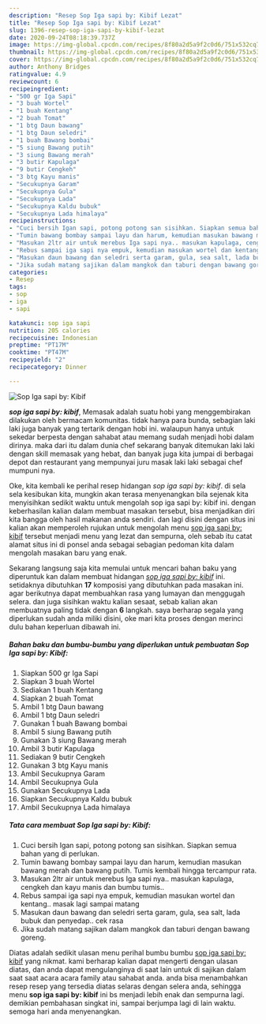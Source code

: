 ```yaml
---
description: "Resep Sop Iga sapi by: Kibif Lezat"
title: "Resep Sop Iga sapi by: Kibif Lezat"
slug: 1396-resep-sop-iga-sapi-by-kibif-lezat
date: 2020-09-24T08:18:39.737Z
image: https://img-global.cpcdn.com/recipes/8f80a2d5a9f2c0d6/751x532cq70/sop-iga-sapi-by-kibif-foto-resep-utama.jpg
thumbnail: https://img-global.cpcdn.com/recipes/8f80a2d5a9f2c0d6/751x532cq70/sop-iga-sapi-by-kibif-foto-resep-utama.jpg
cover: https://img-global.cpcdn.com/recipes/8f80a2d5a9f2c0d6/751x532cq70/sop-iga-sapi-by-kibif-foto-resep-utama.jpg
author: Anthony Bridges
ratingvalue: 4.9
reviewcount: 6
recipeingredient:
- "500 gr Iga Sapi"
- "3 buah Wortel"
- "1 buah Kentang"
- "2 buah Tomat"
- "1 btg Daun bawang"
- "1 btg Daun seledri"
- "1 buah Bawang bombai"
- "5 siung Bawang putih"
- "3 siung Bawang merah"
- "3 butir Kapulaga"
- "9 butir Cengkeh"
- "3 btg Kayu manis"
- "Secukupnya Garam"
- "Secukupnya Gula"
- "Secukupnya Lada"
- "Secukupnya Kaldu bubuk"
- "Secukupnya Lada himalaya"
recipeinstructions:
- "Cuci bersih Igan sapi, potong potong san sisihkan. Siapkan semua bahan yang di perlukan."
- "Tumin bawang bombay sampai layu dan harum, kemudian masukan bawang merah dan bawang putih. Tumis kembali hingga tercampur rata."
- "Masukan 2ltr air untuk merebus Iga sapi nya.. masukan kapulaga, cengkeh dan kayu manis dan bumbu tumis.."
- "Rebus sampai iga sapi nya empuk, kemudian masukan wortel dan kentang.. masak lagi sampai matang"
- "Masukan daun bawang dan seledri serta garam, gula, sea salt, lada bubuk dan penyedap.. cek rasa"
- "Jika sudah matang sajikan dalam mangkok dan taburi dengan bawang goreng."
categories:
- Resep
tags:
- sop
- iga
- sapi

katakunci: sop iga sapi 
nutrition: 205 calories
recipecuisine: Indonesian
preptime: "PT17M"
cooktime: "PT47M"
recipeyield: "2"
recipecategory: Dinner

---
```



![Sop Iga sapi by: Kibif](https://img-global.cpcdn.com/recipes/8f80a2d5a9f2c0d6/751x532cq70/sop-iga-sapi-by-kibif-foto-resep-utama.jpg)

<b><i>sop iga sapi by: kibif</i></b>, Memasak adalah suatu hobi yang menggembirakan dilakukan oleh bermacam komunitas. tidak hanya para bunda, sebagian laki laki juga banyak yang tertarik dengan hobi ini. walaupun hanya untuk sekedar berpesta dengan sahabat atau memang sudah menjadi hobi dalam dirinya. maka dari itu dalam dunia chef sekarang banyak ditemukan laki laki dengan skill memasak yang hebat, dan banyak juga kita jumpai di berbagai depot dan restaurant yang mempunyai juru masak laki laki sebagai chef mumpuni nya.

Oke, kita kembali ke perihal resep hidangan <i>sop iga sapi by: kibif</i>. di sela sela kesibukan kita, mungkin akan terasa menyenangkan bila sejenak kita menyisihkan sedikit waktu untuk mengolah sop iga sapi by: kibif ini. dengan keberhasilan kalian dalam membuat masakan tersebut, bisa menjadikan diri kita bangga oleh hasil makanan anda sendiri. dan lagi disini dengan situs ini kalian akan memperoleh rujukan untuk mengolah menu <u>sop iga sapi by: kibif</u> tersebut menjadi menu yang lezat dan sempurna, oleh sebab itu catat alamat situs ini di ponsel anda sebagai sebagian pedoman kita dalam mengolah masakan baru yang enak.




Sekarang langsung saja kita memulai untuk mencari bahan baku yang diperuntuk kan dalam membuat hidangan <u><i>sop iga sapi by: kibif</i></u> ini. setidaknya dibutuhkan <b>17</b> komposisi yang dibutuhkan pada masakan ini. agar berikutnya dapat membuahkan rasa yang lumayan dan menggugah selera. dan juga sisihkan waktu kalian sesaat, sebab kalian akan membuatnya paling tidak dengan <b>6</b> langkah. saya berharap segala yang diperlukan sudah anda miliki disini, oke mari kita proses dengan merinci dulu bahan keperluan dibawah ini.

<!--inarticleads1-->

##### Bahan baku dan bumbu-bumbu yang diperlukan untuk pembuatan Sop Iga sapi by: Kibif:

1. Siapkan 500 gr Iga Sapi
1. Siapkan 3 buah Wortel
1. Sediakan 1 buah Kentang
1. Siapkan 2 buah Tomat
1. Ambil 1 btg Daun bawang
1. Ambil 1 btg Daun seledri
1. Gunakan 1 buah Bawang bombai
1. Ambil 5 siung Bawang putih
1. Gunakan 3 siung Bawang merah
1. Ambil 3 butir Kapulaga
1. Sediakan 9 butir Cengkeh
1. Gunakan 3 btg Kayu manis
1. Ambil Secukupnya Garam
1. Ambil Secukupnya Gula
1. Gunakan Secukupnya Lada
1. Siapkan Secukupnya Kaldu bubuk
1. Ambil Secukupnya Lada himalaya




<!--inarticleads2-->

##### Tata cara membuat Sop Iga sapi by: Kibif:

1. Cuci bersih Igan sapi, potong potong san sisihkan. Siapkan semua bahan yang di perlukan.
1. Tumin bawang bombay sampai layu dan harum, kemudian masukan bawang merah dan bawang putih. Tumis kembali hingga tercampur rata.
1. Masukan 2ltr air untuk merebus Iga sapi nya.. masukan kapulaga, cengkeh dan kayu manis dan bumbu tumis..
1. Rebus sampai iga sapi nya empuk, kemudian masukan wortel dan kentang.. masak lagi sampai matang
1. Masukan daun bawang dan seledri serta garam, gula, sea salt, lada bubuk dan penyedap.. cek rasa
1. Jika sudah matang sajikan dalam mangkok dan taburi dengan bawang goreng.




Diatas adalah sedikit ulasan menu perihal bumbu bumbu <u>sop iga sapi by: kibif</u> yang nikmat. kami berharap kalian dapat mengerti dengan ulasan diatas, dan anda dapat mengulanginya di saat lain untuk di sajikan dalam saat saat acara acara family atau sahabat anda. anda bisa menambahkan resep resep yang tersedia diatas selaras dengan selera anda, sehingga menu <b>sop iga sapi by: kibif</b> ini bs menjadi lebih enak dan sempurna lagi. demikian pembahasan singkat ini, sampai berjumpa lagi di lain waktu. semoga hari anda menyenangkan.
